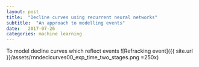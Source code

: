 ```yaml
---
layout: post
title:  "Decline curves using recurrent neural networks"
subtitle:  "An approach to modelling events"
date:   2017-07-26
categories: machine learning
---
```


To model decline curves which reflect events
![Refracking event]({{ site.url }}/assets/rnndeclcurves00_exp_time_two_stages.png =250x)
